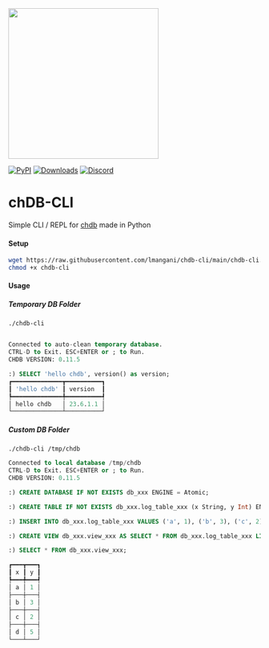 <img src="https://github.com/chdb-io/chdb/raw/main/docs/_static/snake-chdb.png" width=300>

[![PyPI](https://img.shields.io/pypi/v/chdb.svg)](https://pypi.org/project/chdb/)
[![Downloads](https://static.pepy.tech/badge/chdb)](https://pepy.tech/project/chdb)
[![Discord](https://img.shields.io/discord/1098133460310294528?logo=Discord)](https://discord.gg/Njw5YXSPPc)

# chDB-CLI
Simple CLI / REPL for [chdb](https://chdb.io) made in Python

#### Setup
```bash
wget https://raw.githubusercontent.com/lmangani/chdb-cli/main/chdb-cli.py -O chdb-cli
chmod +x chdb-cli
```
#### Usage

##### Temporary DB Folder
```
./chdb-cli
```

```sql

Connected to auto-clean temporary database.
CTRL-D to Exit. ESC+ENTER or ; to Run.
CHDB VERSION: 0.11.5

:) SELECT 'hello chdb', version() as version;
┏━━━━━━━━━━━━━━┳━━━━━━━━━━┓
┃ 'hello chdb' ┃ version  ┃
┡━━━━━━━━━━━━━━╇━━━━━━━━━━┩
│ hello chdb   │ 23.6.1.1 │
└──────────────┴──────────┘
```

##### Custom DB Folder
```
./chdb-cli /tmp/chdb
```
```sql
Connected to local database /tmp/chdb
CTRL-D to Exit. ESC+ENTER or ; to Run.
CHDB VERSION: 0.11.5

:) CREATE DATABASE IF NOT EXISTS db_xxx ENGINE = Atomic;

:) CREATE TABLE IF NOT EXISTS db_xxx.log_table_xxx (x String, y Int) ENGINE = Log;

:) INSERT INTO db_xxx.log_table_xxx VALUES ('a', 1), ('b', 3), ('c', 2), ('d', 5);

:) CREATE VIEW db_xxx.view_xxx AS SELECT * FROM db_xxx.log_table_xxx LIMIT 4;

:) SELECT * FROM db_xxx.view_xxx;

┏━━━┳━━━┓
┃ x ┃ y ┃
┡━━━╇━━━┩
│ a │ 1 │
├───┼───┤
│ b │ 3 │
├───┼───┤
│ c │ 2 │
├───┼───┤
│ d │ 5 │
└───┴───┘
```
